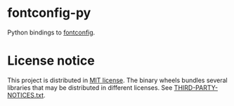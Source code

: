 # fontconfig-py

Python bindings to [fontconfig](https://www.freedesktop.org/wiki/Software/fontconfig/).



# License notice

This project is distributed in [MIT license](LICENSE.txt). The binary wheels
bundles several libraries that may be distributed in different licenses.
See [THIRD-PARTY-NOTICES.txt](THIRD-PARTY-NOTICES.txt).
